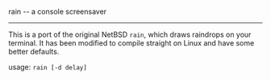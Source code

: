 rain -- a console screensaver

-----

This is a port of the original NetBSD `rain`, which draws raindrops on your
terminal. It has been modified to compile straight on Linux and have some better
defaults.

usage: `rain [-d delay]`
